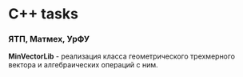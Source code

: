 # С++ tasks
### ЯТП, Матмех, УрФУ

**MinVectorLib** - реализация класса геометрического трехмерного вектора и алгебраических операций с ним.